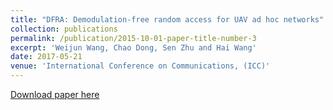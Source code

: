 ```yaml
---
title: "DFRA: Demodulation-free random access for UAV ad hoc networks"
collection: publications
permalink: /publication/2015-10-01-paper-title-number-3
excerpt: 'Weijun Wang, Chao Dong, Sen Zhu and Hai Wang'
date: 2017-05-21
venue: 'International Conference on Communications, (ICC)'
---
```


[Download paper here](http://weijunalexwang.github.io/files/07997364.pdf)
